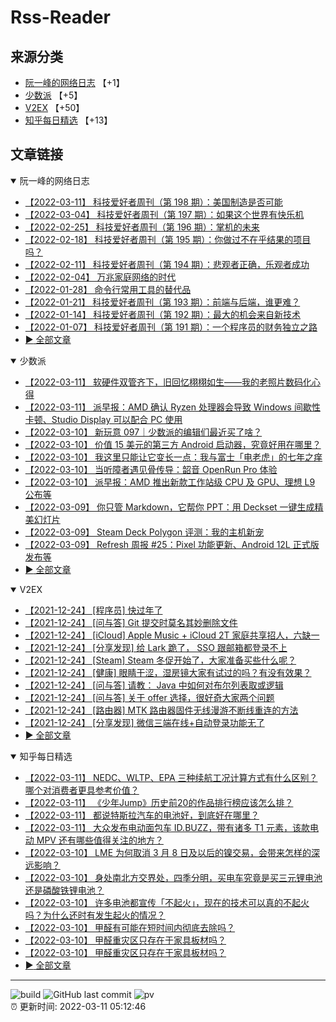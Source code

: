 # Rss-Reader

## 来源分类

* [阮一峰的网络日志](#阮一峰的网络日志) 【+1】
* [少数派](#少数派) 【+5】
* [V2EX](#V2EX) 【+50】
* [知乎每日精选](#知乎每日精选) 【+13】

## 文章链接

<details open>
    <summary id="阮一峰的网络日志">
     阮一峰的网络日志
    </summary>


* [【2022-03-11】 科技爱好者周刊（第 198 期）：美国制造是否可能](http://www.ruanyifeng.com/blog/2022/03/weekly-issue-198.html)
* [【2022-03-04】 科技爱好者周刊（第 197 期）：如果这个世界有快乐机](http://www.ruanyifeng.com/blog/2022/03/weekly-issue-197.html)
* [【2022-02-25】 科技爱好者周刊（第 196 期）：掌机的未来](http://www.ruanyifeng.com/blog/2022/02/weekly-issue-196.html)
* [【2022-02-18】 科技爱好者周刊（第 195 期）：你做过不在乎结果的项目吗？](http://www.ruanyifeng.com/blog/2022/02/weekly-issue-195.html)
* [【2022-02-11】 科技爱好者周刊（第 194 期）：悲观者正确，乐观者成功](http://www.ruanyifeng.com/blog/2022/02/weekly-issue-194.html)
* [【2022-02-04】 万兆家庭网络的时代](http://www.ruanyifeng.com/blog/2022/02/10g-ethernet.html)
* [【2022-01-28】 命令行常用工具的替代品](http://www.ruanyifeng.com/blog/2022/01/cli-alternative-tools.html)
* [【2022-01-21】 科技爱好者周刊（第 193 期）：前端与后端，谁更难？](http://www.ruanyifeng.com/blog/2022/01/weekly-issue-193.html)
* [【2022-01-14】 科技爱好者周刊（第 192 期）：最大的机会来自新技术](http://www.ruanyifeng.com/blog/2022/01/weekly-issue-192.html)
* [【2022-01-07】 科技爱好者周刊（第 191 期）：一个程序员的财务独立之路](http://www.ruanyifeng.com/blog/2022/01/weekly-issue-191.html)
* [:arrow_forward: 全部文章](data/阮一峰的网络日志.md)
</details>

<details open>
    <summary id="少数派">
     少数派
    </summary>


* [【2022-03-11】 软硬件双管齐下，旧回忆栩栩如生——我的老照片数码化心得](https://sspai.com/post/71669)
* [【2022-03-11】 派早报：AMD 确认 Ryzen 处理器会导致 Windows 间歇性卡顿、Studio Display 可以配合 PC 使用](https://sspai.com/post/71991)
* [【2022-03-10】 新玩意 097｜少数派的编辑们最近买了啥？](https://sspai.com/post/71977)
* [【2022-03-10】 价值 15 美元的第三方 Android 启动器，究竟好用在哪里？](https://sspai.com/post/71818)
* [【2022-03-10】 我这里只能让它变长一点：我与富士「电老虎」的七年之痒](https://sspai.com/post/64336)
* [【2022-03-10】 当听障者遇见骨传导：韶音 OpenRun Pro 体验](https://sspai.com/post/71889)
* [【2022-03-10】 派早报：AMD 推出新款工作站级 CPU 及 GPU、理想 L9 公布等](https://sspai.com/post/71969)
* [【2022-03-09】 你只管 Markdown，它帮你 PPT：用 Deckset 一键生成精美幻灯片](https://sspai.com/post/71776)
* [【2022-03-09】 Steam Deck Polygon 评测：我的主机新宠](https://sspai.com/post/71923)
* [【2022-03-09】 Refresh 周报 #25：Pixel 功能更新、Android 12L 正式版发布等](https://sspai.com/post/71950)
* [:arrow_forward: 全部文章](data/少数派.md)
</details>

<details open>
    <summary id="V2EX">
     V2EX
    </summary>


* [【2021-12-24】 [程序员] 快过年了](https://www.v2ex.com/t/824201)
* [【2021-12-24】 [问与答] Git 提交时莫名其妙删除文件](https://www.v2ex.com/t/824200)
* [【2021-12-24】 [iCloud] Apple Music + iCloud 2T 家庭共享招人，六缺一](https://www.v2ex.com/t/824199)
* [【2021-12-24】 [分享发现] 给 Lark 跪了， SSO 跟邮箱都登录不上](https://www.v2ex.com/t/824198)
* [【2021-12-24】 [Steam] Steam 冬促开始了，大家准备买些什么呢？](https://www.v2ex.com/t/824197)
* [【2021-12-24】 [健康] 眼睛干涩，湿房镜大家有试过的吗？有没有效果？](https://www.v2ex.com/t/824196)
* [【2021-12-24】 [问与答] 请教： Java 中如何对布尔列表取或逻辑](https://www.v2ex.com/t/824194)
* [【2021-12-24】 [问与答] 关于 offer 选择，很好奇大家两个问题](https://www.v2ex.com/t/824192)
* [【2021-12-24】 [路由器] MTK 路由器固件无线漫游不断线重连的方法](https://www.v2ex.com/t/824191)
* [【2021-12-24】 [分享发现] 微信三端在线+自动登录功能无了](https://www.v2ex.com/t/824190)
* [:arrow_forward: 全部文章](data/V2EX.md)
</details>

<details open>
    <summary id="知乎每日精选">
     知乎每日精选
    </summary>


* [【2022-03-11】 NEDC、WLTP、EPA 三种续航工况计算方式有什么区别？哪个对消费者更具参考价值？](http://www.zhihu.com/question/520432531/answer/2384107159?utm_campaign=rss&utm_medium=rss&utm_source=rss&utm_content=title)
* [【2022-03-11】 《少年Jump》历史前20的作品排行榜应该怎么排？](http://www.zhihu.com/question/520027181/answer/2375181576?utm_campaign=rss&utm_medium=rss&utm_source=rss&utm_content=title)
* [【2022-03-11】 都说特斯拉汽车的电池好，到底好在哪里？](http://www.zhihu.com/question/520435159/answer/2383819257?utm_campaign=rss&utm_medium=rss&utm_source=rss&utm_content=title)
* [【2022-03-11】 大众发布电动面包车 ID.BUZZ，带有诸多 T1 元素，该款电动 MPV 还有哪些值得关注的地方？](http://www.zhihu.com/question/521084132/answer/2383445677?utm_campaign=rss&utm_medium=rss&utm_source=rss&utm_content=title)
* [【2022-03-10】 LME 为何取消 3 月 8 日及以后的镍交易，会带来怎样的深远影响？](http://www.zhihu.com/question/520801629/answer/2382981642?utm_campaign=rss&utm_medium=rss&utm_source=rss&utm_content=title)
* [【2022-03-10】 身处南北方交界处，四季分明，买电车究竟是买三元锂电池还是磷酸铁锂电池？](http://www.zhihu.com/question/520427647/answer/2382205686?utm_campaign=rss&utm_medium=rss&utm_source=rss&utm_content=title)
* [【2022-03-10】 许多电池都宣传「不起火」，现在的技术可以真的不起火吗？为什么还时有发生起火的情况？](http://www.zhihu.com/question/520430637/answer/2382417067?utm_campaign=rss&utm_medium=rss&utm_source=rss&utm_content=title)
* [【2022-03-10】 甲醛有可能在短时间内彻底去除吗？](http://www.zhihu.com/question/520420693/answer/2382899046?utm_campaign=rss&utm_medium=rss&utm_source=rss&utm_content=title)
* [【2022-03-10】 甲醛重灾区只存在于家具板材吗？](http://www.zhihu.com/question/520043296/answer/2381062750?utm_campaign=rss&utm_medium=rss&utm_source=rss&utm_content=title)
* [【2022-03-10】 甲醛重灾区只存在于家具板材吗？](http://www.zhihu.com/question/520043296/answer/2380925107?utm_campaign=rss&utm_medium=rss&utm_source=rss&utm_content=title)
* [:arrow_forward: 全部文章](data/知乎每日精选.md)
</details>


---

![build](https://github.com/LikaiLee/rss-reader/workflows/rss%20reader/badge.svg)
![GitHub last commit](https://img.shields.io/github/last-commit/likailee/rss-reader)
![pv](https://pageview.vercel.app/?github_user=likailee) <br>
:alarm_clock: 更新时间: 2022-03-11 05:12:46